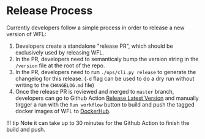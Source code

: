 # Release Process

Currently developers follow a simple process
in order to release a new version of WFL:

1. Developers create a standalone "release PR",
which should be exclusively used by releasing WFL.
2. In the PR, developers need to semanticaly bump
the version string in the `/version` file at the root
of the repo.
3. In the PR, developers need to run `./ops/cli.py release`
to generate the changelog for this release. (`-d` flag can
be used to do a dry run without writing to the `CHANGELOG.md`
file)
4. Once the release PR is reviewed and merged to `master`
branch, developers can go to Github Action
[Release Latest Version](https://github.com/broadinstitute/wfl/actions?query=workflow%3A%22Release+Latest+Version%22)
and manually tirgger a run with the `Run workflow` button to build and push the tagged docker images of WFL to
[DockerHub](https://hub.docker.com/repository/docker/broadinstitute/workflow-launcher-api).

!!! tip
    Note it can take up to 30 minutes for the Github Action to finish the build and push.

